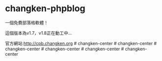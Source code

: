changken-phpblog
================
一個免費部落格軟體！

這個版本為v1.7，v1.8正在動工中...

官方網站:http://cpb.changken.org
#   c h a n g k e n - c e n t e r  
 #   c h a n g k e n - c e n t e r  
 #   c h a n g k e n - c e n t e r  
 #   c h a n g k e n - c e n t e r  
 #   c h a n g k e n - c e n t e r  
 #   c h a n g k e n - c e n t e r  
 